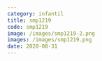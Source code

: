 ```yaml
---
category: infantil
title: smp1219
code: smp1219
image: /images/smp1219-2.png
images: /images/smp1219.png
date: 2020-08-31
---
```

